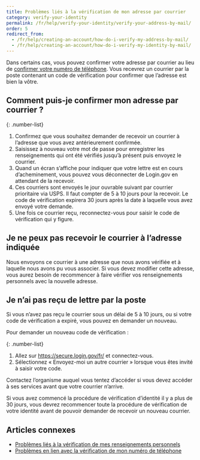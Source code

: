 ```yaml
---
title: Problèmes liés à la vérification de mon adresse par courrier
category: verify-your-identity
permalink: /fr/help/verify-your-identity/verify-your-address-by-mail/
order: 5
redirect_from:
  - /fr/help/creating-an-account/how-do-i-verify-my-address-by-mail/
  - /fr/help/creating-an-account/how-do-i-verify-my-identity-by-mail/
---
```


Dans certains cas, vous pouvez confirmer votre adresse par courrier au lieu de [confirmer votre numéro de téléphone](/fr/help/verify-your-identity/phone-number/). Vous recevrez un courrier par la poste contenant un code de vérification pour confirmer que l’adresse est bien la vôtre.

## Comment puis-je confirmer mon adresse par courrier ?

{: .number-list}

1. Confirmez que vous souhaitez demander de recevoir un courrier à l’adresse que vous avez antérieurement confirmée.
1. Saisissez à nouveau votre mot de passe pour enregistrer les renseignements qui ont été vérifiés jusqu’à présent puis envoyez le courrier.
1. Quand un écran s’affiche pour indiquer que votre lettre est en cours d’acheminement, vous pouvez vous déconnecter de Login.gov en attendant de la recevoir.
1. Ces courriers sont envoyés le jour ouvrable suivant par courrier prioritaire via USPS. Il faut compter de 5 à 10 jours pour la recevoir. Le code de vérification expirera 30 jours après la date à laquelle vous avez envoyé votre demande.
1. Une fois ce courrier reçu, reconnectez-vous pour saisir le code de vérification qui y figure.

## Je ne peux pas recevoir le courrier à l’adresse indiquée

Nous envoyons ce courrier à une adresse que nous avons vérifiée et à laquelle nous avons pu vous associer. Si vous devez modifier cette adresse, vous aurez besoin de recommencer à faire vérifier vos renseignements personnels avec la nouvelle adresse.

## Je n’ai pas reçu de lettre par la poste

Si vous n’avez pas reçu le courrier sous un délai de 5 à 10 jours, ou si votre code de vérification a expiré, vous pouvez en demander un nouveau.

Pour demander un nouveau code de vérification :

{: .number-list}
1. Allez sur <https://secure.login.gov/fr/> et connectez-vous.
1. Sélectionnez « Envoyez-moi un autre courrier » lorsque vous êtes invité à saisir votre code.

Contactez l’organisme auquel vous tentez d’accéder si vous devez accéder à ses services avant que votre courrier n’arrive.

Si vous avez commencé la procédure de vérification d’identité il y a plus de 30 jours, vous devrez recommencer toute la procédure de vérification de votre identité avant de pouvoir demander de recevoir un nouveau courrier.

## Articles connexes

* [Problèmes liés à la vérification de mes renseignements personnels](/fr/help/verify-your-identity/issues-verifying-my-personal-information/)
* [Problèmes en lien avec la vérification de mon numéro de téléphone](/fr/help/verify-your-identity/phone-number/)
